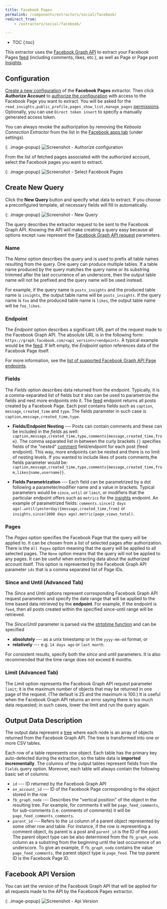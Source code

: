 ```yaml
---
title: Facebook Pages
permalink: /components/extractors/social/facebook/
redirect_from:
    - /extractors/social/facebook/

---
```


* TOC
{:toc}

This extractor uses the [Facebook Graph API](https://developers.facebook.com/docs/graph-api) to extract 
your Facebook Pages [feed](https://developers.facebook.com/docs/graph-api/reference/page/feed) 
(including comments, likes, etc.), as well as Page or Page post [Insights](https://developers.facebook.com/docs/graph-api/reference/v3.0/insights).

## Configuration
[Create a new configuration](/components/#creating-component-configuration) of the **Facebook Pages** extractor.
Then click **Authorize Account** to [authorize the configuration](/components/#authorization) with access to the Facebook Page you want to extract.
You will be asked for the `read_insights,public_profile,pages_show_list,manage_pages` [permissions](https://developers.facebook.com/docs/facebook-login/permissions).
Optionally, you can use `Direct token insert` to specify a manually generated access token.

You can always revoke the authorization by removing the *Keboola Connection Extractor* from the list
in the [Facebook apps tab](https://www.facebook.com/settings?tab=applications) (under settings).

{: .image-popup}
![Screenshot - Authorize configuration](/components/extractors/social/facebook/facebook-1.png)

From the list of fetched pages associated with the authorized account, select the Facebook pages you want to extract.

{: .image-popup}
![Screenshot - Select Facebook Pages](/components/extractors/social/facebook/facebook-2.png)

## Create New Query
Click the **New Query** button and specify what data to extract. If you choose a preconfigured template,
all necessary fields will fill in automatically.

{: .image-popup}
![Screenshot - New Query](/components/extractors/social/facebook/facebook-3.png)

The query describes the extractor request to be sent to the Facebook Graph API. Knowing the API will make
creating a query easy because all options except `name` represent the [Facebook Graph API request](https://developers.facebook.com/docs/graph-api/using-graph-api) parameters.

### Name
The *Name* option describes the query and is used to prefix all table names resulting from the query.
One query can produce multiple tables. If a table name produced by the query matches the query name or 
its substring trimmed after the last occurrence of an underscore, then the output table name will not be 
prefixed and the query name will be used instead.

For example, if the query name is `posts_insights` and the produced table name is `insights`, the output
table name will be `posts_insights`. If the query name is `foo` and the produced table name is `likes`,
the output table name will be `foo_likes`.

### Endpoint
The *Endpoint* option describes a significant URL part of the request made to the Facebook Graph API.
The absolute URL is in the following form: `https://graph.facebook.com/<api_version>/<endpoint>`.
A typical example would be the [feed](https://developers.facebook.com/docs/graph-api/reference/v2.8/page/feed).
If left empty, the *Endpoint* option references data of the Facebook Page itself.

For more information, see the [list of supported Facebook Graph API Page endpoints](https://developers.facebook.com/docs/graph-api/reference/page/).

### Fields
The *Fields* option describes data returned from the endpoint. Typically, it is a comma-separated list of
fields but it also can be used to parametrize the fields and nest more endpoints into it.
The [feed](https://developers.facebook.com/docs/graph-api/reference/v2.8/page/feed) endpoint returns all
posts created by a Facebook Page. Each post contains fields such as `caption`, `message`, `created_time`
and `type`. The fields parameter in such case is `caption,message,created_time,type`.

- **Fields/Endpoint Nesting** ---
    Posts can contain comments and these can be included in the *fields* as well: `caption,message,created_time,type,comments{message,created_time,from}`. The comma separated list in between the curly brackets `{}` specifies fields of the "nested" [comment](https://developers.facebook.com/docs/graph-api/reference/v2.8/comment/) field/endpoint for each post (feed endpoint). This way, more endpoints can be nested and there is no limit of nesting levels. If you wanted to include likes of posts comments,the fields parameter would be: `caption,message,created_time,type,comments{message,created_time,from,likes{name,username}}`.

- **Fields Parametrization** ---
    Each field can be parametrized by a dot following a parameter/modifier name and a value in brackets.
    Typical parameters would be `since`, `until` or `limit`,
    or modifiers that the particular endpoint offers such as `metrics` for the [insights](https://developers.facebook.com/docs/graph-api/reference/v2.8/insights) endpoint.
    An example of parametrized fields: `comments.since(2 days ago).until(yesterday){message,created_time,from}` or `insights.since(1000 days ago).metric(page_views_total)`.

### Pages
The *Pages* option specifies the Facebook Page that the query will be applied to. It can be chosen from a
list of selected pages after authorization. There is the `All Pages` option meaning that the query will
be applied to all selected pages. The `None` option means that the query will not be applied to any pages.
It can be useful when extracting data about the authorized account itself. This option is represented
by the Facebook Graph API parameter `ids` that is a comma separated list of Page IDs.

### Since and Until (Advanced Tab)
The *Since* and *Until* options represent corresponding Facebook Graph API request parameters and
specify the date range that will be applied to the time based data retrieved by the **endpoint**. For
example, if the endpoint is `feed`, then all posts created within the specified since-until range will be retrieved.

The *Since*/*Until* parameter is parsed via the [strtotime function](https://www.php.net/manual/en/function.strtotime.php) and can be specified

- **absolutely** --- as a unix timestamp or in the `yyyy-mm-dd` format, or
- **relatively** --- e.g. `14 days ago` or `last month`.

For consistent results, specify both the *since* and *until* parameters. It is also recommended that the 
time range does not exceed 6 months.

### Limit (Advanced Tab)
The *Limit* option represents the Facebook Graph API request parameter `limit`; it is the maximum number
of objects that may be returned in one page of the request. (The default is 25 and the maximum is 100.)
It is useful when the Facebook Graph API returns an error saying there is too much data requested; in such
cases, lower the limit and run the query again.

## Output Data Description
The output data represent a [tree](https://en.wikipedia.org/wiki/Tree_(graph_theory)) where each node is an
array of objects returned from the Facebook Graph API. The tree is transformed into one or more CSV tables.

Each row of a table represents one object. Each table has the primary key auto-detected during the
extraction, so the table data is **imported incrementally**. The columns of the output tables represent
fields from the `Fields` query option. Moreover, each table will always contain the following basic set of columns:

- `id` --- ID returned by the Facebook Graph API
- `ex_account_id` --- ID of the Facebook Page corresponding to the object stored in the row
- `fb_graph_node` --- Describes the "vertical position" of the object in the resulting tree. For example,
for comments it will be `page_feed_comments`, for sub-comments (i.e. comments of comments) it will be
`page_feed_comments_comments`.
- `parent_id` --- Refers to the `id` column of a parent object represented by some other row and table.
For instance, if the row is representing a comment object, its parent is a post and `parent_id`
is the ID of the post. The parent object type can be also determined from the `fb_graph_node` column as a
substring from the beginning until the last occurrence of an underscore. To give an example, if
`fb_graph_node` contains the value `page_feed_comments`, the parent object type is `page_feed`. The
top parent ID is the Facebook Page ID.

## Facebook API Version
You can set the version of the Facebook Graph API that will be applied for all requests made to the API
by the Facebook Pages extractor.

{: .image-popup}
![Screenshot - Api Version](/components/extractors/social/facebook/facebook-4.png)
